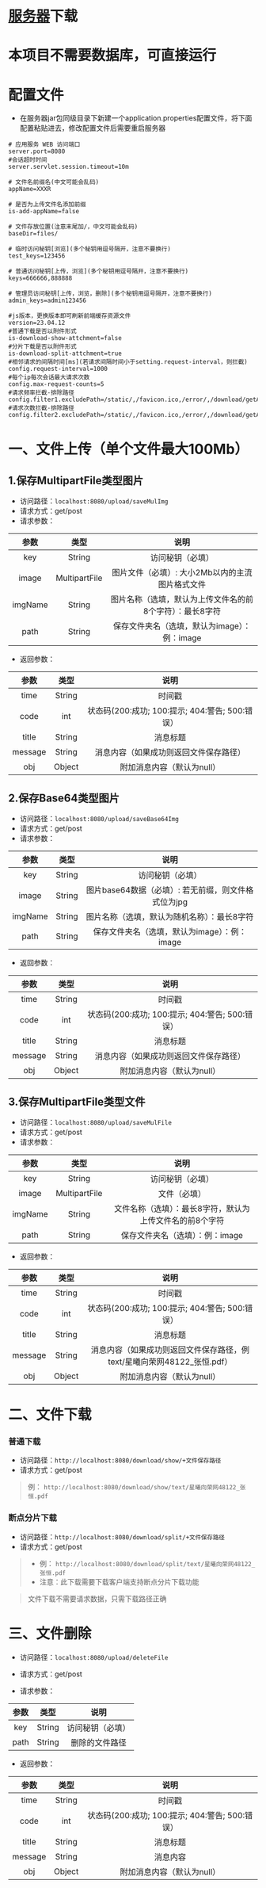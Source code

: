 # [服务器](https://gitee.com/ZhangHeng0805/file_servser/releases/download/V23.03.04/file_server.zip)下载
# 本项目不需要数据库，可直接运行
# 配置文件
* 在服务器jar包同级目录下新建一个application.properties配置文件，将下面配置粘贴进去，修改配置文件后需要重启服务器
```properties
# 应用服务 WEB 访问端口
server.port=8080
#会话超时时间
server.servlet.session.timeout=10m

# 文件名前缀名(中文可能会乱码)
appName=XXXR

# 是否为上传文件名添加前缀
is-add-appName=false

# 文件存放位置(注意末尾加/，中文可能会乱码)
baseDir=files/

# 临时访问秘钥[浏览](多个秘钥用逗号隔开，注意不要换行)
test_keys=123456

# 普通访问秘钥[上传，浏览](多个秘钥用逗号隔开，注意不要换行)
keys=666666,888888

# 管理员访问秘钥[上传，浏览，删除](多个秘钥用逗号隔开，注意不要换行)
admin_keys=admin123456

#js版本，更换版本即可刷新前端缓存资源文件
version=23.04.12
#普通下载是否以附件形式
is-download-show-attchment=false
#分片下载是否以附件形式
is-download-split-attchment=true
#相邻请求的间隔时间[ms](若请求间隔时间小于setting.request-interval，则拦截)
config.request-interval=1000
#每个ip每次会话最大请求次数
config.max-request-counts=5
#请求频率拦截-排除路径
config.filter1.excludePath=/static/,/favicon.ico,/error/,/download/getAllFileType,/getVerify/,/download/show/,/download/split/
#请求次数拦截-排除路径
config.filter2.excludePath=/static/,/favicon.ico,/error/,/download/getAllFileType,/getVerify/,/download/show/,/download/split/

```

# 一、文件上传（单个文件最大100Mb）

## 1.保存MultipartFile类型图片
* 访问路径：```localhost:8080/upload/saveMulImg```
* 请求方式：get/post
* 请求参数：


|  参数   |     类型      |                           说明                           |
| :-----: | :-----------: | :------------------------------------------------------: |
|   key   |    String     |                     访问秘钥（必填）                     |
|  image  | MultipartFile |     图片文件（必填）: 大小2Mb以内的主流图片格式文件      |
| imgName |    String     | 图片名称（选填，默认为上传文件名的前8个字符）：最长8字符 |
|  path   |    String     |       保存文件夹名（选填，默认为image）：例：image       |

* 返回参数：

|  参数   |  类型  |                      说明                       |
| :-----: | :----: | :---------------------------------------------: |
|  time   | String |                     时间戳                      |
|  code   |  int   | 状态码(200:成功; 100:提示; 404:警告; 500:错误） |
|  title  | String |                    消息标题                     |
| message | String |     消息内容（如果成功则返回文件保存路径）      |
|   obj   | Object |           附加消息内容（默认为null）            |

## 2.保存Base64类型图片

* 访问路径：```localhost:8080/upload/saveBase64Img```
* 请求方式：get/post
* 请求参数：


|  参数   |  类型  |                        说明                         |
| :-----: | :----: | :-------------------------------------------------: |
|   key   | String |                  访问秘钥（必填）                   |
|  image  | String | 图片base64数据（必填）: 若无前缀，则文件格式位为jpg |
| imgName | String |     图片名称（选填，默认为随机名称）：最长8字符     |
|  path   | String |    保存文件夹名（选填，默认为image）：例：image     |

* 返回参数：

|  参数   |  类型  |                      说明                       |
| :-----: | :----: | :---------------------------------------------: |
|  time   | String |                     时间戳                      |
|  code   |  int   | 状态码(200:成功; 100:提示; 404:警告; 500:错误） |
|  title  | String |                    消息标题                     |
| message | String |     消息内容（如果成功则返回文件保存路径）      |
|   obj   | Object |           附加消息内容（默认为null）            |

  ## 3.保存MultipartFile类型文件

* 访问路径：```localhost:8080/upload/saveMulFile```
* 请求方式：get/post
* 请求参数：

|  参数   |     类型      |                           说明                           |
| :-----: | :-----------: | :------------------------------------------------------: |
|   key   |    String     |                     访问秘钥（必填）                     |
|  image  | MultipartFile |                     文件（必填）                     |
| imgName |    String     | 文件名称（选填）：最长8字符，默认为上传文件名的前8个字符 |
|  path   |    String     |             保存文件夹名（选填）：例：image              |
* 返回参数：

|  参数   |  类型  |                             说明                             |
| :-----: | :----: | :----------------------------------------------------------: |
|  time   | String |                            时间戳                            |
|  code   |  int   |       状态码(200:成功; 100:提示; 404:警告; 500:错误）        |
|  title  | String |                           消息标题                           |
| message | String | 消息内容（如果成功则返回文件保存路径，例text/星曦向荣网48122_张恒.pdf） |
|   obj   | Object |                  附加消息内容（默认为null）                  |

# 二、文件下载
### 普通下载
* 访问路径：```http://localhost:8080/download/show/+文件保存路径```
* 请求方式：get/post

> 例： ```http://localhost:8080/download/show/text/星曦向荣网48122_张恒.pdf ```
### 断点分片下载
* 访问路径：```http://localhost:8080/download/split/+文件保存路径```
* 请求方式：get/post
> * 例： ```http://localhost:8080/download/split/text/星曦向荣网48122_张恒.pdf ```
> * 注意：此下载需要下载客户端支持断点分片下载功能

> 文件下载不需要请求数据，只需下载路径正确

# 三、文件删除

* 访问路径：```localhost:8080/upload/deleteFile```

* 请求方式：get/post

* 请求参数：

| 参数 |  类型  |       说明       |
| :--: | :----: | :--------------: |
| key  | String | 访问秘钥（必填） |
| path | String |  删除的文件路径  |

* 返回参数：

|  参数   |  类型  |                      说明                       |
| :-----: | :----: | :---------------------------------------------: |
|  time   | String |                     时间戳                      |
|  code   |  int   | 状态码(200:成功; 100:提示; 404:警告; 500:错误） |
|  title  | String |                    消息标题                     |
| message | String |                    消息内容                     |
|   obj   | Object |           附加消息内容（默认为null）            |


